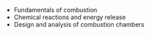 - Fundamentals of combustion
- Chemical reactions and energy release
- Design and analysis of combustion chambers